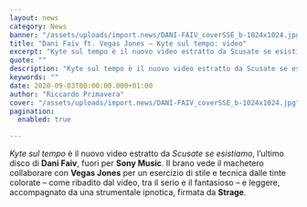 ```yaml
---
layout: news
category: News
banner: "/assets/uploads/import.news/DANI-FAIV_coverSSE_b-1024x1024.jpg"
title: "Dani Faiv ft. Vegas Jones – Kyte sul tempo: video"
excerpt: "Kyte sul tempo è il nuovo video estratto da Scusate se esistiamo, l’ultimo disco di Dani Faiv, fuori per Sony Music. Il brano vede il machetero collaborare con Vegas Jones per un esercizio di stile e tecnica dalle tinte colorate – come ribadito dal video, tra il serio e il fantasioso – e leggere, accompagnato [&hellip"
quote: ""
description: "Kyte sul tempo è il nuovo video estratto da Scusate se esistiamo, l’ultimo disco di Dani Faiv, fuori per Sony Music. Il brano vede il machetero collaborare con Vegas Jones per un esercizio di stile e tecnica dalle tinte colorate – come ribadito dal video, tra il serio e il fantasioso – e leggere, accompagnato [&hellip"
keywords: ""
date: 2020-09-03T00:00:00.000+01:00
author: "Riccardo Primavera"
cover: "/assets/uploads/import.news/DANI-FAIV_coverSSE_b-1024x1024.jpg"
pagination:
  enabled: true

---
```


_Kyte sul tempo_ è il nuovo video estratto da _Scusate se esistiamo_, l’ultimo disco di **Dani Faiv**, fuori per **Sony Music**. Il brano vede il machetero collaborare con **Vegas Jones** per un esercizio di stile e tecnica dalle tinte colorate – come ribadito dal video, tra il serio e il fantasioso – e leggere, accompagnato da una strumentale ipnotica, firmata da **Strage**.
